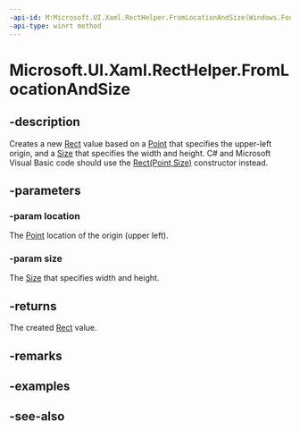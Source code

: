 ```yaml
---
-api-id: M:Microsoft.UI.Xaml.RectHelper.FromLocationAndSize(Windows.Foundation.Point,Windows.Foundation.Size)
-api-type: winrt method
---
```


<!-- Method syntax
public Windows.Foundation.Rect FromLocationAndSize(Windows.Foundation.Point location, Windows.Foundation.Size size)
-->

# Microsoft.UI.Xaml.RectHelper.FromLocationAndSize

## -description

Creates a new [Rect](/uwp/api/windows.foundation.rect) value based on a [Point](/uwp/api/windows.foundation.point) that specifies the upper-left origin, and a [Size](/uwp/api/windows.foundation.size) that specifies the width and height. C# and Microsoft Visual Basic code should use the [Rect(Point,Size)](/dotnet/api/windows.foundation.rect.-ctor#Windows_Foundation_Rect__ctor_Windows_Foundation_Point_Windows_Foundation_Size_) constructor instead.

## -parameters

### -param location

The [Point](/uwp/api/windows.foundation.point) location of the origin (upper left).

### -param size

The [Size](/uwp/api/windows.foundation.size) that specifies width and height.

## -returns

The created [Rect](/uwp/api/windows.foundation.rect) value.

## -remarks

## -examples

## -see-also
